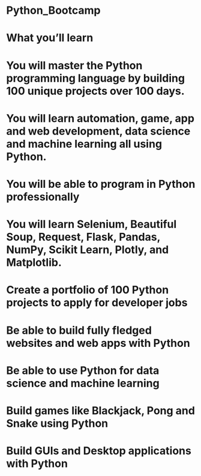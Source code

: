 # Python_Bootcamp
# What you’ll learn
# You will master the Python programming language by building 100 unique projects over 100 days.
# You will learn automation, game, app and web development, data science and machine learning all using Python.
# You will be able to program in Python professionally
# You will learn Selenium, Beautiful Soup, Request, Flask, Pandas, NumPy, Scikit Learn, Plotly, and Matplotlib.
# Create a portfolio of 100 Python projects to apply for developer jobs
# Be able to build fully fledged websites and web apps with Python
# Be able to use Python for data science and machine learning
# Build games like Blackjack, Pong and Snake using Python
# Build GUIs and Desktop applications with Python
